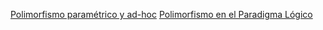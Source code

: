 [Polimorfismo paramétrico y ad-hoc](polimorfismo-parametrico-y-ad-hoc.html) [Polimorfismo en el Paradigma Lógico](polimorfismo-en-el-paradigma-logico.html)
